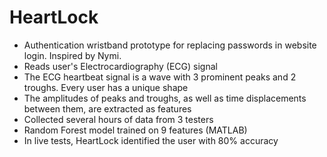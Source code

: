 HeartLock
=========

- Authentication wristband prototype for replacing passwords in website login. Inspired by Nymi.
- Reads user's Electrocardiography (ECG) signal
- The ECG heartbeat signal is a wave with 3 prominent peaks and 2 troughs. Every user has a unique shape
- The amplitudes of peaks and troughs, as well as time displacements between them, are extracted as features
- Collected several hours of data from 3 testers
- Random Forest model trained on 9 features (MATLAB)
- In live tests, HeartLock identified the user with 80% accuracy
